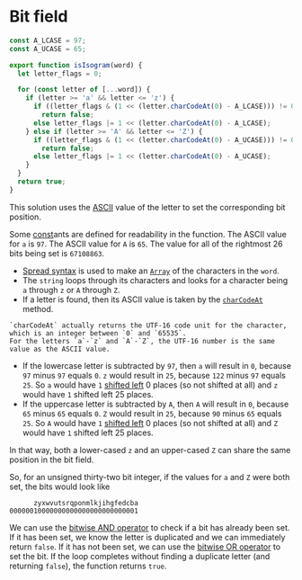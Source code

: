 # Bit field

```javascript
const A_LCASE = 97;
const A_UCASE = 65;

export function isIsogram(word) {
  let letter_flags = 0;

  for (const letter of [...word]) {
    if (letter >= 'a' && letter <= 'z') {
      if ((letter_flags & (1 << (letter.charCodeAt(0) - A_LCASE))) != 0)
        return false;
      else letter_flags |= 1 << (letter.charCodeAt(0) - A_LCASE);
    } else if (letter >= 'A' && letter <= 'Z') {
      if ((letter_flags & (1 << (letter.charCodeAt(0) - A_UCASE))) != 0)
        return false;
      else letter_flags |= 1 << (letter.charCodeAt(0) - A_UCASE);
    }
  }
  return true;
}
```

This solution uses the [ASCII][ascii] value of the letter to set the corresponding bit position.

Some [const][const]ants are defined for readability in the function.
The ASCII value for `a` is `97`.
The ASCII value for `A` is `65`.
The value for all of the rightmost 26 bits being set is `67108863`.

- [Spread syntax][spread-syntax] is used to make an [`Array`][array] of the characters in the `word`.
- The `string` loops through its characters and looks for a character being `a` through `z` or `A` through `Z`.
- If a letter is found, then its ASCII value is taken by the [`charCodeAt`][charcodeat] method.

```exercism/note
`charCodeAt` actually returns the UTF-16 code unit for the character, which is an integer between `0` and `65535`.
For the letters `a`-`z` and `A`-`Z`, the UTF-16 number is the same value as the ASCII value.
```

- If the lowercase letter is subtracted by `97`, then `a` will result in `0`, because `97` minus `97` equals `0`.
  `z` would result in `25`, because `122` minus `97` equals `25`.
  So `a` would have `1` [shifted left][shift-left] 0 places (so not shifted at all) and `z` would have `1` shifted left 25 places.
- If the uppercase letter is subtracted by `A`, then `A` will result in `0`, because `65` minus `65` equals `0`.
  `Z` would result in `25`, because `90` minus `65` equals `25`.
  So `A` would have `1` [shifted left][shift-left] 0 places (so not shifted at all) and `Z` would have `1` shifted left 25 places.

In that way, both a lower-cased `z` and an upper-cased `Z` can share the same position in the bit field.

So, for an unsigned thirty-two bit integer, if the values for `a` and `Z` were both set, the bits would look like

```
      zyxwvutsrqponmlkjihgfedcba
00000010000000000000000000000001
```

We can use the [bitwise AND operator][and] to check if a bit has already been set.
If it has been set, we know the letter is duplicated and we can immediately return `false`.
If it has not been set, we can use the [bitwise OR operator][or] to set the bit.
If the loop completes without finding a duplicate letter (and returning `false`), the function returns `true`.

[ascii]: https://www.asciitable.com/
[const]: https://developer.mozilla.org/en-US/docs/Web/JavaScript/Reference/Statements/const
[spread-syntax]: https://developer.mozilla.org/en-US/docs/Web/JavaScript/Reference/Operators/Spread_syntax
[array]: https://developer.mozilla.org/en-US/docs/Web/JavaScript/Reference/Global_Objects/Array
[charcodeat]: https://developer.mozilla.org/en-US/docs/Web/JavaScript/Reference/Global_Objects/String/charCodeAt
[shift-left]: https://developer.mozilla.org/en-US/docs/Web/JavaScript/Reference/Operators/Left_shift
[and]: https://developer.mozilla.org/en-US/docs/Web/JavaScript/Reference/Operators/Bitwise_AND
[or]: https://developer.mozilla.org/en-US/docs/Web/JavaScript/Reference/Operators/Bitwise_OR
